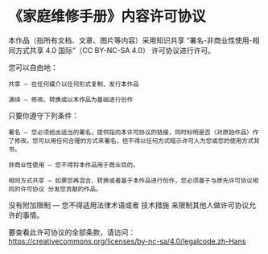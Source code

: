 《家庭维修手册》内容许可协议
==========================

本作品（指所有文档、文章、图片等内容）采用知识共享 “署名-非商业性使用-相同方式共享 4.0 国际”（CC BY-NC-SA 4.0） 许可协议进行许可。

您可以自由地：

    共享 — 在任何媒介以任何形式复制、发行本作品

    演绎 — 修改、转换或以本作品为基础进行创作

只要你遵守下列条件：

    署名 — 您必须给出适当的署名，提供指向本许可协议的链接，同时标明是否（对原始作品）作了修改。您可以用任何合理的方式来署名，但不得以任何方式暗示许可人为您或您的使用方式背书。

    非商业性使用 — 您不得将本作品用于商业目的。

    相同方式共享 — 如果您再混合、转换或者基于本作品进行创作，您必须基于与原先许可协议相同的许可协议 分发您贡献的作品。

没有附加限制 — 您不得适用法律术语或者 技术措施 来限制其他人做许可协议允许的事情。

要查看此许可协议的全部条款，请访问：
https://creativecommons.org/licenses/by-nc-sa/4.0/legalcode.zh-Hans